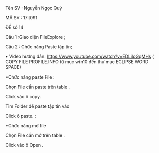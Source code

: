 Tên SV : Nguyễn Ngọc Quý  

MÃ SV : 17it091

ĐỀ số 14

Câu 1 :Giao diện FileExplore ;

Câu 2 : Chức năng Paste tập tin;

•	Video hướng dẫn: https://www.youtube.com/watch?v=EDLiIoGqMHs ( COPY FILE PROFILE.INFO từ mục win10 đến thư mục ECLIPSE WORD SPACE)

*Chức năng paste File :

Chọn File cần paste trên table .

Click vào ô copy.

Tìm Folder để paste tập tin vào

Click ô paste.  :

*Chức năng mở file

Chọn File cần mở trên table .


Click vào ô Open .




